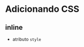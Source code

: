 # Adicionando CSS

## inline

* atributo `style`

## <style>

* tag html que irá conter o css

## <link>

* arquivo css externo

## @import

* arquivo css externo
 





 